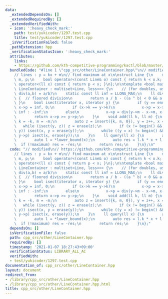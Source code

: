 ```yaml
---
data:
  _extendedDependsOn: []
  _extendedRequiredBy: []
  _extendedVerifiedWith:
  - icon: ':heavy_check_mark:'
    path: test/yukicoder/1297.test.cpp
    title: test/yukicoder/1297.test.cpp
  _isVerificationFailed: false
  _pathExtension: hpp
  _verificationStatusIcon: ':heavy_check_mark:'
  attributes:
    links:
    - https://github.com/kth-competitive-programming/kactl/blob/master/content/data-structures/LineContainer.h
  bundledCode: "#line 1 \"cpp_src/other/LineContainer.hpp\"\n// modified\n// https://github.com/kth-competitive-programming/kactl/blob/master/content/data-structures/LineContainer.h\n\
    // lines : y = kx + m\n// find maximum at x\n\nstruct Line {\n    mutable ll k,\
    \ m, p;\n    bool operator<(const Line& o) const { return k < o.k; }\n    bool\
    \ operator<(ll x) const { return p < x; }\n};\n\ntemplate <bool maximum>\nstruct\
    \ LineContainer : multiset<Line, less<>> {\n    // (for doubles, use inf = 1/.0,\
    \ div(a,b) = a/b)\n    static const ll inf = LLONG_MAX;\n    ll div(ll a, ll b)\
    \ {  // floored division\n        return a / b - ((a ^ b) < 0 && a % b);\n   \
    \ }\n    bool isect(iterator x, iterator y) {\n        if (y == end()) return\
    \ x->p = inf, 0;\n        if (x->k == y->k)\n            x->p = x->m > y->m ?\
    \ inf : -inf;\n        else\n            x->p = div(y->m - x->m, x->k - y->k);\n\
    \        return x->p >= y->p;\n    }\n    void add(ll k, ll m) {\n        if (!maximum)\
    \ k = -k, m = -m;\n        auto z = insert({k, m, 0}), y = z++, x = y;\n     \
    \   while (isect(y, z)) z = erase(z);\n        if (x != begin() && isect(--x,\
    \ y)) isect(x, y = erase(y));\n        while ((y = x) != begin() && (--x)->p >=\
    \ y->p) isect(x, erase(y));\n    }\n    ll query(ll x) {\n        assert(!empty());\n\
    \        auto l = *lower_bound(x);\n        auto res = l.k * x + l.m;\n      \
    \  if (!maximum) res = -res;\n        return res;\n    }\n};\n"
  code: "// modified\n// https://github.com/kth-competitive-programming/kactl/blob/master/content/data-structures/LineContainer.h\n\
    // lines : y = kx + m\n// find maximum at x\n\nstruct Line {\n    mutable ll k,\
    \ m, p;\n    bool operator<(const Line& o) const { return k < o.k; }\n    bool\
    \ operator<(ll x) const { return p < x; }\n};\n\ntemplate <bool maximum>\nstruct\
    \ LineContainer : multiset<Line, less<>> {\n    // (for doubles, use inf = 1/.0,\
    \ div(a,b) = a/b)\n    static const ll inf = LLONG_MAX;\n    ll div(ll a, ll b)\
    \ {  // floored division\n        return a / b - ((a ^ b) < 0 && a % b);\n   \
    \ }\n    bool isect(iterator x, iterator y) {\n        if (y == end()) return\
    \ x->p = inf, 0;\n        if (x->k == y->k)\n            x->p = x->m > y->m ?\
    \ inf : -inf;\n        else\n            x->p = div(y->m - x->m, x->k - y->k);\n\
    \        return x->p >= y->p;\n    }\n    void add(ll k, ll m) {\n        if (!maximum)\
    \ k = -k, m = -m;\n        auto z = insert({k, m, 0}), y = z++, x = y;\n     \
    \   while (isect(y, z)) z = erase(z);\n        if (x != begin() && isect(--x,\
    \ y)) isect(x, y = erase(y));\n        while ((y = x) != begin() && (--x)->p >=\
    \ y->p) isect(x, erase(y));\n    }\n    ll query(ll x) {\n        assert(!empty());\n\
    \        auto l = *lower_bound(x);\n        auto res = l.k * x + l.m;\n      \
    \  if (!maximum) res = -res;\n        return res;\n    }\n};"
  dependsOn: []
  isVerificationFile: false
  path: cpp_src/other/LineContainer.hpp
  requiredBy: []
  timestamp: '2021-01-07 18:27:43+09:00'
  verificationStatus: LIBRARY_ALL_AC
  verifiedWith:
  - test/yukicoder/1297.test.cpp
documentation_of: cpp_src/other/LineContainer.hpp
layout: document
redirect_from:
- /library/cpp_src/other/LineContainer.hpp
- /library/cpp_src/other/LineContainer.hpp.html
title: cpp_src/other/LineContainer.hpp
---
```

